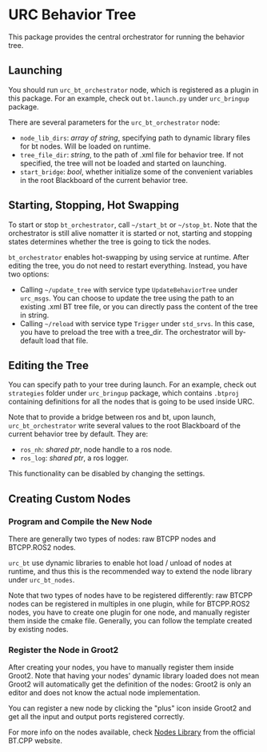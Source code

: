 # URC Behavior Tree

This package provides the central orchestrator for running the behavior tree.

## Launching

You should run `urc_bt_orchestrator` node, which is registered as a plugin in this package. For an example, check out `bt.launch.py` under `urc_bringup` package.

There are several parameters for the `urc_bt_orchestrator` node:

- `node_lib_dirs`: *array of string*, specifying path to dynamic library files for bt nodes. Will be loaded on runtime.
- `tree_file_dir`: *string*, to the path of .xml file for behavior tree. If not specified, the tree will not be loaded and started on launching.
- `start_bridge`: *bool*, whether initialize some of the convenient variables in the root Blackboard of the current behavior tree.
  
## Starting, Stopping, Hot Swapping

To start or stop `bt_orchestrator`, call `~/start_bt` or `~/stop_bt`. Note that the orchestrator is still alive nomatter it is started or not, starting and stopping states determines whether the tree is going to tick the nodes.

`bt_orchestrator` enables hot-swapping by using service at runtime. After editing the tree, you do not need to restart everything. Instead, you have two options:

- Calling `~/update_tree` with service type `UpdateBehaviorTree` under `urc_msgs`. You can choose to update the tree using the path to an existing .xml BT tree file, or you can directly pass the content of the tree in string.
- Calling `~/reload` with service type `Trigger` under `std_srvs`. In this case, you have to preload the tree with a tree_dir. The orchestrator will by-default load that file.

## Editing the Tree

You can specify path to your tree during launch. For an example, check out `strategies` folder under `urc_bringup` package, which contains `.btproj` containing definitions for all the nodes that is going to be used inside URC.

Note that to provide a bridge between ros and bt, upon launch, `urc_bt_orchestrator` write several values to the root Blackboard of the current behavior tree by default. They are:

- `ros_nh`: *shared ptr*, node handle to a ros node.
- `ros_log`: *shared ptr*, a ros logger.

This functionality can be disabled by changing the settings.

## Creating Custom Nodes

### Program and Compile the New Node

There are generally two types of nodes: raw BTCPP nodes and BTCPP.ROS2 nodes.

`urc_bt` use dynamic libraries to enable hot load / unload of nodes at runtime, and thus this is the recommended way to extend the node library under `urc_bt_nodes`.

Note that two types of nodes have to be registered differently: raw BTCPP nodes can be registered in multiples in one plugin, while for BTCPP.ROS2 nodes, you have to create one plugin for one node, and manually register them inside the cmake file. Generally, you can follow the template created by existing nodes.

### Register the Node in Groot2

After creating your nodes, you have to manually register them inside Groot2. Note that having your nodes' dynamic library loaded does not mean Groot2 will automatically get the definition of the nodes: Groot2 is only an editor and does not know the actual node implementation.

You can register a new node by clicking the "plus" icon inside Groot2 and get all the input and output ports registered correctly.

For more info on the nodes available, check [Nodes Library](https://www.behaviortree.dev/docs/category/nodes-library) from the official BT.CPP website.
